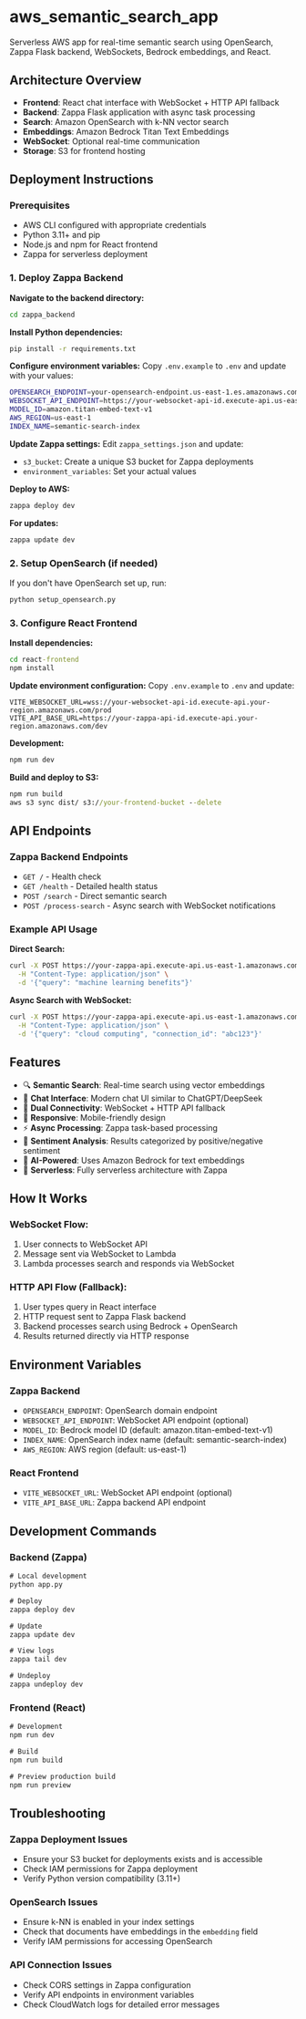 # aws_semantic_search_app
Serverless AWS app for real-time semantic search using OpenSearch, Zappa Flask backend, WebSockets, Bedrock embeddings, and React.

## Architecture Overview
- **Frontend**: React chat interface with WebSocket + HTTP API fallback
- **Backend**: Zappa Flask application with async task processing
- **Search**: Amazon OpenSearch with k-NN vector search  
- **Embeddings**: Amazon Bedrock Titan Text Embeddings
- **WebSocket**: Optional real-time communication
- **Storage**: S3 for frontend hosting

## Deployment Instructions

### Prerequisites
- AWS CLI configured with appropriate credentials
- Python 3.11+ and pip
- Node.js and npm for React frontend
- Zappa for serverless deployment

### 1. Deploy Zappa Backend

**Navigate to the backend directory:**
```cmd
cd zappa_backend
```

**Install Python dependencies:**
```cmd
pip install -r requirements.txt
```

**Configure environment variables:**
Copy `.env.example` to `.env` and update with your values:
```bash
OPENSEARCH_ENDPOINT=your-opensearch-endpoint.us-east-1.es.amazonaws.com
WEBSOCKET_API_ENDPOINT=https://your-websocket-api-id.execute-api.us-east-1.amazonaws.com/prod
MODEL_ID=amazon.titan-embed-text-v1
AWS_REGION=us-east-1
INDEX_NAME=semantic-search-index
```

**Update Zappa settings:**
Edit `zappa_settings.json` and update:
- `s3_bucket`: Create a unique S3 bucket for Zappa deployments
- `environment_variables`: Set your actual values

**Deploy to AWS:**
```cmd
zappa deploy dev
```

**For updates:**
```cmd
zappa update dev
```

### 2. Setup OpenSearch (if needed)

If you don't have OpenSearch set up, run:
```cmd
python setup_opensearch.py
```

### 3. Configure React Frontend

**Install dependencies:**
```cmd
cd react-frontend
npm install
```

**Update environment configuration:**
Copy `.env.example` to `.env` and update:
```env
VITE_WEBSOCKET_URL=wss://your-websocket-api-id.execute-api.your-region.amazonaws.com/prod
VITE_API_BASE_URL=https://your-zappa-api-id.execute-api.your-region.amazonaws.com/dev
```

**Development:**
```cmd
npm run dev
```

**Build and deploy to S3:**
```cmd
npm run build
aws s3 sync dist/ s3://your-frontend-bucket --delete
```

## API Endpoints

### Zappa Backend Endpoints

- `GET /` - Health check
- `GET /health` - Detailed health status
- `POST /search` - Direct semantic search
- `POST /process-search` - Async search with WebSocket notifications

### Example API Usage

**Direct Search:**
```bash
curl -X POST https://your-zappa-api.execute-api.us-east-1.amazonaws.com/dev/search \
  -H "Content-Type: application/json" \
  -d '{"query": "machine learning benefits"}'
```

**Async Search with WebSocket:**
```bash
curl -X POST https://your-zappa-api.execute-api.us-east-1.amazonaws.com/dev/process-search \
  -H "Content-Type: application/json" \
  -d '{"query": "cloud computing", "connection_id": "abc123"}'
```

## Features
- 🔍 **Semantic Search**: Real-time search using vector embeddings
- 💬 **Chat Interface**: Modern chat UI similar to ChatGPT/DeepSeek
- 🔄 **Dual Connectivity**: WebSocket + HTTP API fallback
- 📱 **Responsive**: Mobile-friendly design
- ⚡ **Async Processing**: Zappa task-based processing
- 🎯 **Sentiment Analysis**: Results categorized by positive/negative sentiment
- 🤖 **AI-Powered**: Uses Amazon Bedrock for text embeddings
- 🚀 **Serverless**: Fully serverless architecture with Zappa

## How It Works

### WebSocket Flow:
1. User connects to WebSocket API
2. Message sent via WebSocket to Lambda
3. Lambda processes search and responds via WebSocket

### HTTP API Flow (Fallback):
1. User types query in React interface
2. HTTP request sent to Zappa Flask backend
3. Backend processes search using Bedrock + OpenSearch
4. Results returned directly via HTTP response

## Environment Variables

### Zappa Backend
- `OPENSEARCH_ENDPOINT`: OpenSearch domain endpoint
- `WEBSOCKET_API_ENDPOINT`: WebSocket API endpoint (optional)
- `MODEL_ID`: Bedrock model ID (default: amazon.titan-embed-text-v1)
- `INDEX_NAME`: OpenSearch index name (default: semantic-search-index)
- `AWS_REGION`: AWS region (default: us-east-1)

### React Frontend
- `VITE_WEBSOCKET_URL`: WebSocket API endpoint (optional)
- `VITE_API_BASE_URL`: Zappa backend API endpoint

## Development Commands

### Backend (Zappa)
```cmd
# Local development
python app.py

# Deploy
zappa deploy dev

# Update
zappa update dev

# View logs
zappa tail dev

# Undeploy
zappa undeploy dev
```

### Frontend (React)
```cmd
# Development
npm run dev

# Build
npm run build

# Preview production build
npm run preview
```

## Troubleshooting

### Zappa Deployment Issues
- Ensure your S3 bucket for deployments exists and is accessible
- Check IAM permissions for Zappa deployment
- Verify Python version compatibility (3.11+)

### OpenSearch Issues
- Ensure k-NN is enabled in your index settings
- Check that documents have embeddings in the `embedding` field
- Verify IAM permissions for accessing OpenSearch

### API Connection Issues
- Check CORS settings in Zappa configuration
- Verify API endpoints in environment variables
- Check CloudWatch logs for detailed error messages
